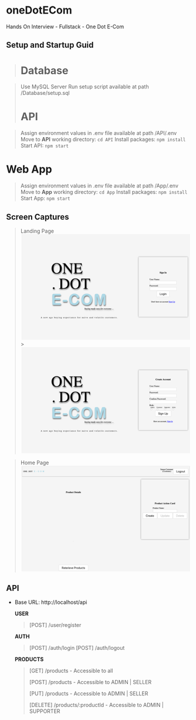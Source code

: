 # oneDotECom

Hands On Interview - Fullstack - One Dot E-Com

## Setup and Startup Guid

> # Database

> Use MySQL Server
> Run setup script available at path /Database/setup.sql
>
> # API

> Assign environment values in .env file available at path /API/.env
> Move to **API** working directory: `cd API`
> Install packages: `npm install`
> Start API: `npm start`

# Web App

> Assign environment values in .env file available at path /App/.env
> Move to **App** working directory: `cd App`
> Install packages: `npm install`
> Start App: `npm start`

## Screen Captures

> Landing Page
> <img src="Captures/onedotecom_signin.png" alt="Landing Page"/> > <img src="Captures/onedotecom_signup.png" alt="Landing Page"/>

> Home Page
> <img src="Captures/onedotecom_home.png" alt="Home Page"/>

## API

- Base URL: http://localhost/api

  **USER**

  > [POST] /user/register

  **AUTH**

  > [POST] /auth/login
  > [POST] /auth/logout

  **PRODUCTS**

  > [GET] /products - Accessible to all
  >
  > [POST] /products - Accessible to ADMIN | SELLER
  >
  > [PUT] /products - Accessible to ADMIN | SELLER
  >
  > [DELETE] /products/:productId - Accessible to ADMIN | SUPPORTER
